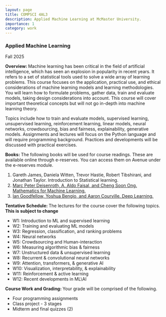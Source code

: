 ```yaml
---
layout: page
title: COMPSCI 4AL3
description: Applied Machine Learning at McMaster University.
importance: 1
category: work
---
```


<h3>Applied Machine Learning</h3>
Fall 2025

<p><b>Overview: </b> Machine learning has been critical in the field of artificial intelligence, which has seen an explosion in popularity in recent years. It refers to a set of statistical tools used to solve a wide array of learning problems. This course focuses on the application, practical use, and ethical considerations of machine learning models and learning methodologies. You will learn how to formulate problems, gather data, train and evaluate models, taking design considerations into account. This course will cover important theoretical concepts but will not go in-depth into machine learning theory.</p>

<p>Topics include how to train and evaluate models, supervised learning, unsupervised learning, reinforcement learning, linear models, neural networks, crowdsourcing, bias and fairness, explainability, generative models. Assignments and lectures will focus on the Python language and will require programming background. Practices and developments will be discussed with practical exercises.<p>

<p><b>Books: </b>The following books will be used for course readings. These are available online through e-reserves. You can access them on Avenue under the e-reserves module. 
<ol>
<li>Gareth James, Daniela Witten, Trevor Hastie, Robert Tibshirani, and Jonathan Taylor. Introduction to Statistical learning.</li>
<li><a href="https://mml-book.github.io/">Marc Peter Deisenroth, A. Aldo Faisal, and Cheng Soon Ong. Mathematics for Machine Learning.</a></li>
<li><a href="https://www.deeplearningbook.org/">Ian Goodfellow, Yoshua Bengio, and Aaron Courville. Deep Learning.</a></li>
</ol>


<p><b>Tentative Schedule: </b> The lectures for the course cover the following topics. <b> This is subject to change </b></p>
<ul>
<li>W1: Introduction to ML and supervised learning</li>
<li>W2: Training and evaluating ML models</li>
<li>W3: Regression, classification, and ranking problems</li>
<li>W4: Neural networks</li>
<li>W5: Crowdsourcing and Human-interaction</li>
<li>W6: Measuring algorithmic bias &amp; fairness</li>
<li>W7: Unstructured data &amp; unsupervised learning</li>
<li>W8: Recurrent &amp; convolutional neural networks</li>
<li>W9: Attention, transformers, &amp; generative AI</li>
<li>W10: Visualization, interpretability, &amp; explainability</li>
<li>W11: Reinforcement &amp; active learning</li>
<li>W12: Recent developments in ML\AI</li>
</ul>

<p><b>Course Work and Grading: </b> Your grade will be comprised of the following.</p>
<ul>
<li>Four programming assignments</li>
<li>Class project - 3 stages</li>
<li>Midterm and final quizzes (2)</li>
</ul>